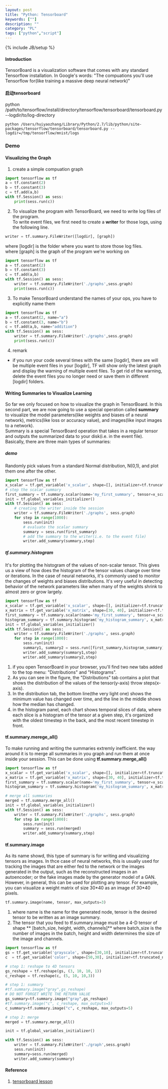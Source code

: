 ```yaml
---
layout: post
title: "Python: Tensorboard"
keywords: [""]
description: ""
category: "PL"
tags: ["python","script"]
---
```

{% include JB/setup %}


#### Introduction
TensorBoard is a visualization software that comes with any standard Tensorflow
installation. In Google's words: "The compuations you'll use Tensorflow for(like
training a massive deep neural network)"


#### 启动tensorboard
python /path/to/tensorflow/install/directory/tensorflow/tensorboard/tensorboard.py --logdir/to/log-directory
```shell
python /Users/huiyaozhang/Library/Python/2.7/lib/python/site-packages/tensorflow/tensorboard/tensorboard.py --logdir=/tmp/tensorflow/mnist/logs 
```



### Demo


#### Visualizing the Graph

1. create a simple compuation graph

```python
import tensorflow as tf
a = tf.constant(2)
b = tf.constant(3)
c = tf.add(a,b)
with tf.Session() as sess:
    print(sess.run(c))
```

2. To visualize the program with TensorBoard, we need to write log files of the program. <br />
To write event files, we first need to create a **writer** for those logs, using the following line. <br />
```python
writer = tf.summary.FileWriter([logdir], [graph])
```
where [logdir] is the folder where you want to store those log files. <br />
where [graph] is the graph of the program we're working on <br />

```python
import tensorflow as tf
a = tf.constant(2)
b = tf.constant(3)
c = tf.add(a,b)
with tf.Session() as sess:
    writer = tf.summary.FileWriter('./graphs',sess.graph)
    print(sess.run(c))
```

3. To make TensorBoard understand the names of your ops, you have to explicitly name them

```python
import tensorflow as tf
a = tf.constant(2, name="a")
b = tf.constant(3, name="b")
c = tf.add(a,b, name="addition")
with tf.Session() as sess:
    writer = tf.summary.FileWriter('./graphs',sess.graph)
    print(sess.run(c))
```

4. remark
+ if you run your code several times with the same [logdir], there are will be
  multiple event files in your [logdir], TF will show only the latest graph and
  display the warning of multiple event files. To get rid of the warning, delete
  the event files you no longer need or save them in different [logdir] folders.

#### Writing Summaries to Visualize Learning

So far we only focused on how to visualize the graph in TensorBoard. In this
second part, we are now going to use a special operation called **summary** to
visualize the model parameters(like weights and biases of a neural network),
metrics(like loss or accuracy value), and images(like input images to a
network). <br />
Summary is a special TensorBoard operation that takes in a regular tensor and
outputs the summarized data to your disk(i.e. in the event file).  Basically,
there are three main types of summaries:


##### demo
Randomly pick values from a standard Normal distribution, N(0,1), and plot them one after the other.

```python
import tensorflow as tf
x_scalar = tf.get_variable('x_scalar', shape=[], initializer=tf.truncated_normal_initializer(mean=0, stddev=1))
# step the scalar summary
first_summary = tf.summary.scalar(name='my_first_summary', tensor=x_scalar)
init = tf.global_variables_initializer() 
with tf.Session() as sess:
    # creating the writer inside the session
    writer = tf.summary.FileWriter('./graphs', sess.graph)
    for step in range(1000):
        sess.run(init)
        # evaluate the scalar summary
        summary = sess.run(first_summary)
        # add the summary to the writer(i.e. to the event file)
        writer.add_summary(summary,step)
```

##### tf.summary.histogram
It's for plotting the histogram of the values of non-scalar tensor. This gives us a view of how does the histogram of the tensor values change
over time or iterations. In the case of neural networks, it's commonly used to monitor the changes of weights and biases distributions. It's
very useful in detecting behavior of the network parameters like when many of the weights shrink to almost zero or grow largely.

```python
import tensorflow as tf
x_scalar = tf.get_variable('x_scalar', shape=[], initializer=tf.truncated_normal_initializer(mean=0, stddev=1))
x_matrix = tf.get_variable('x_matrix', shape=[30, 40], initializer=tf.truncated_normal_initializer(mean=0, stddev=1))
first_summary = tf.summary.scalar(name='my_first_summary', tensor=x_scalar)
histogram_summary = tf.summary.histogram('my_histogram_summary', x_matrix)
init = tf.global_variables_initializer() 
with tf.Session() as sess:
    writer = tf.summary.FileWriter('./graphs', sess.graph)
    for step in range(1000):
        sess.run(init)
        summary1, summary2 = sess.run([first_summary,histogram_summary])
        writer.add_summary(summary1,step)        
        writer.add_summary(summary2,step)
```
1. if you open TensorBoard in your browser, you'll  find two new tabs added to the top menu: "Distributions" and "Histograms".
2. As you can see in the figure, the "Distributions" tab contains a plot that shows the distribution of the values of the tensor(y-axis)
throw steps(x-axis).
3. In the distribution tab, the bottom line(the very light one) shows the minimum value has changed over time, and the line in the middle shows how the 
median has changed.
4. in the histogram panel, each chart shows temporal slices of data, where each slice is a histogram of the tensor at a given step, it's organized with 
the oldest timestep in the back, and the most recent timestep in front.


#### tf.summary.merege\_all()
To make running and writing the summaries extremly inefficient. the way around it is to merge all summaries in you graph and run them at once inside 
your session. This can be done using **tf.summary.merge\_all()**

```python
import tensorflow as tf
x_scalar = tf.get_variable('x_scalar', shape=[], initializer=tf.truncated_normal_initializer(mean=0, stddev=1))
x_matrix = tf.get_variable('x_matrix', shape=[30, 40], initializer=tf.truncated_normal_initializer(mean=0, stddev=1))
first_summary = tf.summary.scalar(name='my_first_summary', tensor=x_scalar)
histogram_summary = tf.summary.histogram('my_histogram_summary', x_matrix)

# merge all summaries
merged = tf.summary.merge_all()
init = tf.global_variables_initializer() 
with tf.Session() as sess:
    writer = tf.summary.FileWriter('./graphs', sess.graph)
    for step in range(1000):
        sess.run(init)
        summary = sess.run(merged)
        writer.add_summary(summary,step)        
```

#### tf.summary.image
As its name showd, this type of summary is for writing and visualizing tensors as images. In thce case of neural networks, this is 
usually used for tracking the images that are either fed to the network or the images generated in the output, such as the reconstructed 
images in an autoencoder; or the fake images made by the generator model of a GAN. However, in general, this can be used for plotting any tensor.
For example, you can visualize a weight matrix of size 30\*40 as an image of 30\*40 pixels.

```python
tf.summary.image(name, tensor, max_outputs=3)
```
1. where name is the name for the generated node, tensor is the desired tensor to be written as an image summary. 
2. The tensor that you feed to tf.summary.image must be a 4-D tensor of shape ** [batch\_size, height, width, channels]** where batch\_size
is the number of images in the batch, height and width determines the size of the image and channels.

```python
import tensorflow as tf
gs = tf.get_variable('grayscale', shape=[30,10], initializer=tf.truncated_normal_initializer(mean=0, stddev=1))
c  = tf.get_variable('color', shape=[50,30], initializer=tf.truncated_normal_initializer(mean=0, stddev=1))

# step 1: reshape to 4D tensors
gs_reshape = tf.reshape(gs, (3, 10, 10, 1))
c_reshape = tf.reshape(c, (5, 10, 10,3))

# step 1: summary
#tf.summary.image("gray",gs_reshape)
# DO NOT FORGET WRITE THE RETURN VALUE
gs_summary=tf.summary.image("gray",gs_reshape)
#tf.summary.image("c", c_reshape, max_outputs=5)
c_summary=tf.summary.image("c", c_reshape, max_outputs=5)

# step 2: merge
merged = tf.summary.merge_all()

init = tf.global_variables_initializer()

with tf.Session() as sess:
    writer = tf.summary.FileWriter('./graph',sess.graph)
    sess.run(init)
    summary=sess.run(merged)
    writer.add_summary(summary)
```









#### Reference
1. [tensorboard lesson](https://www.easy-tensorflow.com/tf-tutorials/basics/introduction-to-tensorboard)
